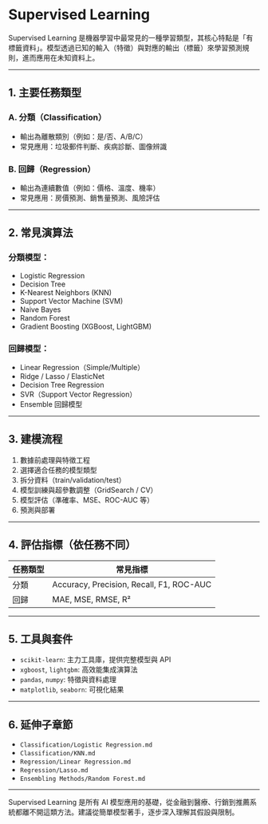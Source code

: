 # Supervised Learning

Supervised Learning 是機器學習中最常見的一種學習類型，其核心特點是「有標籤資料」。模型透過已知的輸入（特徵）與對應的輸出（標籤）來學習預測規則，進而應用在未知資料上。

---

## 1. 主要任務類型

### A. 分類（Classification）
- 輸出為離散類別（例如：是/否、A/B/C）
- 常見應用：垃圾郵件判斷、疾病診斷、圖像辨識

### B. 回歸（Regression）
- 輸出為連續數值（例如：價格、溫度、機率）
- 常見應用：房價預測、銷售量預測、風險評估

---

## 2. 常見演算法

### 分類模型：
- Logistic Regression
- Decision Tree
- K-Nearest Neighbors (KNN)
- Support Vector Machine (SVM)
- Naive Bayes
- Random Forest
- Gradient Boosting (XGBoost, LightGBM)

### 回歸模型：
- Linear Regression（Simple/Multiple）
- Ridge / Lasso / ElasticNet
- Decision Tree Regression
- SVR（Support Vector Regression）
- Ensemble 回歸模型

---

## 3. 建模流程
1. 數據前處理與特徵工程
2. 選擇適合任務的模型類型
3. 拆分資料（train/validation/test）
4. 模型訓練與超參數調整（GridSearch / CV）
5. 模型評估（準確率、MSE、ROC-AUC 等）
6. 預測與部署

---

## 4. 評估指標（依任務不同）
| 任務類型   | 常見指標                        |
|------------|----------------------------------|
| 分類       | Accuracy, Precision, Recall, F1, ROC-AUC |
| 回歸       | MAE, MSE, RMSE, R²               |

---

## 5. 工具與套件
- `scikit-learn`: 主力工具庫，提供完整模型與 API
- `xgboost`, `lightgbm`: 高效能集成演算法
- `pandas`, `numpy`: 特徵與資料處理
- `matplotlib`, `seaborn`: 可視化結果

---

## 6. 延伸子章節
- `Classification/Logistic Regression.md`
- `Classification/KNN.md`
- `Regression/Linear Regression.md`
- `Regression/Lasso.md`
- `Ensembling Methods/Random Forest.md`

---

Supervised Learning 是所有 AI 模型應用的基礎，從金融到醫療、行銷到推薦系統都離不開這類方法。建議從簡單模型著手，逐步深入理解其假設與限制。
